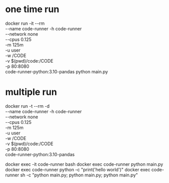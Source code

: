 # one time run

docker run -it --rm \
 --name code-runner -h code-runner \
 --network none \
 --cpus 0.125 \
 -m 125m \
 -u user \
 -w /CODE \
 -v $(pwd)/code:/CODE \
 -p 80:8080 \
 code-runner-python:3.10-pandas python main.py

# multiple run

docker run -t --rm -d \
 --name code-runner -h code-runner \
 --network none \
 --cpus 0.125 \
 -m 125m \
 -u user \
 -w /CODE \
 -v $(pwd)/code:/CODE \
 -p 80:8080 \
 code-runner-python:3.10-pandas

docker exec -it code-runner bash
docker exec code-runner python main.py
docker exec code-runner python -c "print('hello world')"
docker exec code-runner sh -c "python main.py; python main.py; python main.py"
